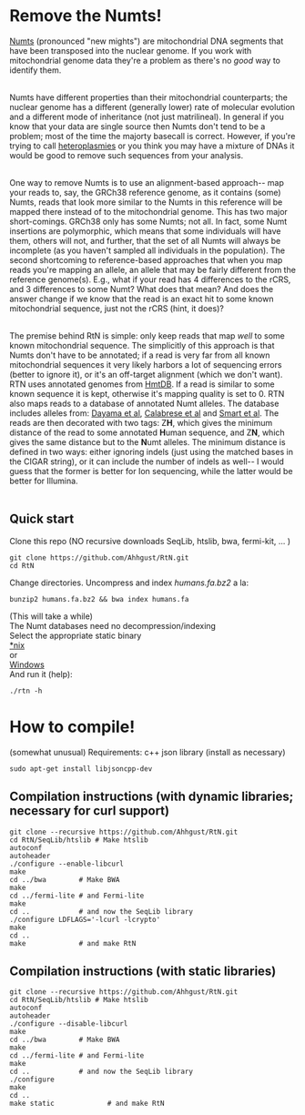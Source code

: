 # Remove the Numts!


[Numts](https://en.wikipedia.org/wiki/NUMT) (pronounced "new mights") are mitochondrial DNA segments that have been 
transposed into the nuclear genome. If you work with mitochondrial genome data 
they're a problem as there's no *good* way to identify them. <br><br>

Numts have different properties than their mitochondrial counterparts; the nuclear genome has a different (generally lower) rate of molecular evolution 
and a different mode of inheritance (not just matrilineal). In general if you know that your data are single 
source then Numts don't tend to be a problem; most of the time the majorty basecall is correct.
However, if you're trying to call [heteroplasmies](https://en.wikipedia.org/wiki/Heteroplasmy) or you 
think you may have a mixture of DNAs it would be good to remove such sequences from your analysis. <br><br>

One way to remove Numts is to use an alignment-based approach-- map your reads to, say, the GRCh38 reference genome, as it contains (some) Numts, reads that look more similar to the Numts in this reference will be mapped there instead of to the mitochondrial genome. This has two major short-comings. GRCh38 only has some Numts; not all. In fact, some Numt insertions are polymorphic, which means that some individuals will have them, others will not, and further, that the set of all Numts will always be incomplete (as you haven't sampled all individuals in the population). The second shortcoming to reference-based approaches that when you map reads you're mapping an allele, an allele that may be fairly different from the reference genome(s). E.g., what if your read has 4 differences to the rCRS, and 3 differences to some Numt? What does that mean? And does the answer change if we know that the read is an exact hit to some known mitochondrial sequence, just not the rCRS (hint, it does)? <br><br>

The premise behind RtN is simple: only keep reads that map *well* to some known mitochondrial sequence. The simplicitly of this approach is that Numts don't have to be annotated; if a read is very far from all known mitochondrial sequences it very likely harbors a lot of sequencing errors (better to ignore it), or it's an off-target alignment (which we don't want). RTN uses annotated genomes from [HmtDB](https://www.hmtdb.uniba.it/). If a read is similar to some known sequence it is kept, otherwise it's mapping quality is set to 0. RTN also maps reads to a database of annotated Numt alleles. The database includes alleles from: [Dayama et al](https://doi.org/10.1093/nar/gku1038), [Calabrese et al](https://doi.org/10.1186/1471-2105-13-S4-S15) and [Smart et al](https://doi.org/10.1016/j.fsigen.2019.102146). The reads are then decorated with two tags: Z**H**, which gives the minimum distance of the read to some annotated **H**uman sequence, and Z**N**, which gives the same distance but to the **N**umt alleles. The minimum distance is defined in two ways: either ignoring indels (just using the matched bases in the CIGAR string), or it can include the number of indels as well-- I would guess that the former is better for Ion sequencing, while the latter would be better for Illumina.<br><br>

## Quick start

Clone this repo (NO recursive downloads SeqLib, htslib, bwa, fermi-kit, ... )
```
git clone https://github.com/Ahhgust/RtN.git
cd RtN
```

Change directories.
Uncompress and index *humans.fa.bz2* a la:

```
bunzip2 humans.fa.bz2 && bwa index humans.fa
```
(This will take a while)
<br>
The Numt databases need no decompression/indexing
<br>
Select the appropriate static binary <br>
[*nix](https://github.com/Ahhgust/RtN/tree/master/Nix_binary)
<br> or <br>
[Windows](https://github.com/Ahhgust/RtN/tree/master/WSL_binary)
<br>
And run it (help):
```
./rtn -h
```



# How to compile!
 (somewhat unusual) Requirements:
 c++ json library (install as necessary)
 
```
sudo apt-get install libjsoncpp-dev
```

## Compilation instructions (with dynamic libraries; necessary for curl support)
```
git clone --recursive https://github.com/Ahhgust/RtN.git
cd RtN/SeqLib/htslib # Make htslib
autoconf
autoheader
./configure --enable-libcurl
make
cd ../bwa        # Make BWA
make
cd ../fermi-lite # and Fermi-lite
make
cd ..            # and now the SeqLib library
./configure LDFLAGS='-lcurl -lcrypto'
make
cd ..        
make             # and make RtN
```


## Compilation instructions (with static libraries)
```
git clone --recursive https://github.com/Ahhgust/RtN.git
cd RtN/SeqLib/htslib # Make htslib
autoconf
autoheader
./configure --disable-libcurl
make
cd ../bwa        # Make BWA
make
cd ../fermi-lite # and Fermi-lite
make
cd ..            # and now the SeqLib library
./configure
make
cd ..        
make static             # and make RtN
```


